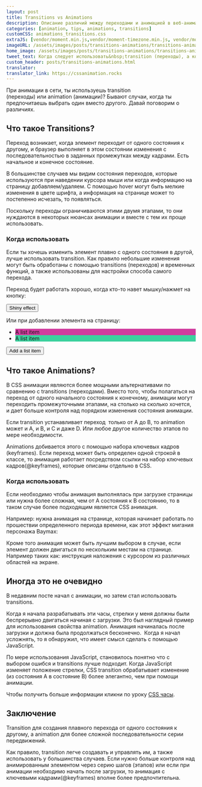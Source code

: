```yaml
---
layout: post
title: Transitions vs Animations
description: Описание различий между переходами и анимацией в веб-анимации.
categories: [animation, tips, animations, transitions]
customCSS: animations_transitions.css
extraJS: [vendor/moment.min.js,vendor/moment-timezone.min.js, vendor/moment-timezone-with-data-2010-2020.min.js, custom/list_items.js, custom/clocks.js]
imageURL: /assets/images/posts/transitions-animations/transitions-animations.gif
home_image: /assets/images/posts/transitions-animations/transitions-animations.png
tweet_text: Когда следует использовать&nbsp;transition (переходы), а когда&nbsp;animation (анимацию)?
custom_header: posts/transitions-animations.html
translator: 
translator_link: https://cssanimation.rocks
---
```


При анимации в сети, ты используешь&nbsp;transition (переходы)&nbsp;или&nbsp;animation (анимации)? Бывают случаи, когда ты предпочитаешь выбрать один вместо другого. Давай поговорим о различиях.

## Что такое Transitions?

Переход возникает, когда элемент переходит от одного состояния к другому, и браузер выполняет в этом&nbsp;состоянии&nbsp;изменения с последовательностью в заданных промежутках между кадрами. Есть начальное и конечное состояние.

В большинстве случаев мы видим состояния переходов, которые используются при наведении курсора мыши или когда информацию на страницу добавляем/удаляем. С помощью&nbsp;hover могут быть мелкие изменения в цвете шрифта, а информация на странице может то постепенно исчезать, то появляться.

Поскольку переходы ограничиваются этими двумя этапами, то они нуждаются в некоторых нюансах анимации и вместе с тем их проще использовать.

### Когда использовать

Если ты хочешь изменить элемент плавно с одного состояния в другой, лучше использовать transition. Как правило небольшие изменения могут быть обработаны с помощью transitions (переходов) и временных функций, а также использованы для настройки способа самого перехода.

Переход будет работать хорошо, когда кто-то навет мышку/нажмет на кнопку:

<section class="shiny demo-container tap-to-activate"><button>Shiny effect</button></section>

Или при добавлении&nbsp;элемента на страницу:

<section class="add-to-list swing demo-container">
<ul><li class="show" style="background-color: #d13c9e;">A list item</li><li class="show" style="background-color: #3cd19e;">A list item</li>
</ul>
<button>Add a list item</button></section>

## Что такое&nbsp;Animations?

В&nbsp;CSS анимации являются более мощными альтернативами по сравнению с transitions (переходами). Вместо того, чтобы полагаться на переход от одного начального состояния к конечному,&nbsp;анимации могут переходить промежуточными этапами, на столько на сколько хочется, и дает больше контроля над порядком изменения состояния анимации.

Если transition устанавливает переход&nbsp;&nbsp;только от А до&nbsp;B,&nbsp;то animation может и A, и B, и C и даже D. Или любое другое количество этапов&nbsp;по мере необходимости.&nbsp;

Animations добивается этого с помощью набора ключевых кадров (keyframes). Если переход может быть определен одной строкой в классе, то анимация работает посредством ссылки на набор ключевых кадров(@keyframes), которые описаны отдельно в CSS.

### Когда использовать

Если необходимо чтобы анимация выполнялась при загрузке страницы или нужна более сложная, чем от А состояния к B&nbsp;состоянию, то в таком случае более&nbsp;подходящим является CSS анимация.

Например: нужна анимация на странице, которая начинает работать по прошествии определенного периода времени, как этот&nbsp;эффект&nbsp;мигания персонажа Baymax:

<section class="demo-container baymax-container"><a href="http://codepen.io/donovanh/full/ZYaMjw/" class="baymax"></a></section>

Кроме того анимация может быть лучшим выбором в случае, если элемент должен двигаться по нескольким местам на странице. Например таких как: инструкция наложения с курсором из различных областей на экране.

## Иногда это не очевидно

В недавним посте начал с анимации, но затем стал использовать transitions.

<div class="demo-container clocks single local bounce"> <article class="clock station"><div class="hours-container"> <div class="hours angled"></div> </div> <div class="minutes-container"> <div class="minutes angled"></div> </div> <div class="seconds-container"> <div class="seconds"></div> </div> </article></div>

Когда я начала разрабатывать эти часы,&nbsp;стрелки&nbsp;у меня должны были беспрерывно двигаться начиная с загрузки. Это был наглядный пример для использования свойства&nbsp;animation. Анимация начиналась после загрузки и должна была продолжаться бесконечно.&nbsp; Когда я начал усложнять, то я обнаружил, что&nbsp;имеет смысл сделать с помощью JavaScript.

По мере использования JavaScript, становилось понятно что&nbsp;с выбором&nbsp;ошибся и&nbsp;transitions лучше подходит. Когда&nbsp;JavaScript изменяет положение стрелки,&nbsp;CSS transition&nbsp;обрабатывает изменение (из состояния А в состояние В) более элегантно, чем при помощи анимации.

Чтобы получить больше информации кликни по уроку&nbsp;[CSS часы](/clocks/).

## Заключение

Transition для создания плавного перехода от одного состояния к другому, а&nbsp;animation для&nbsp;более сложной последовательности серии передвижений.

Как правило,&nbsp;transition легче создавать и управлять им, а также использовать у большинства случаев. Если нужно больше контроля над анимированным элементом через серию шагов (этапов) или если при анимации необходимо начать после загрузки, то анимация с ключевыми кадрами(@keyframes) вполне более предпочтительна.

